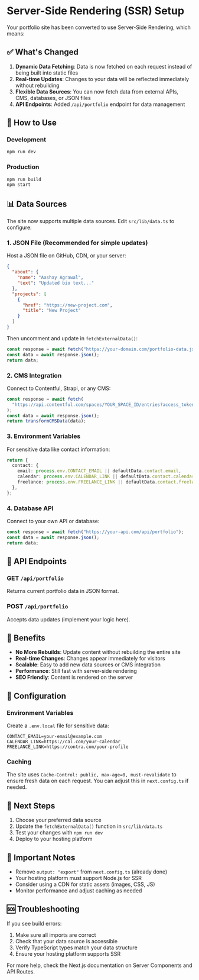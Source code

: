 # Server-Side Rendering (SSR) Setup

Your portfolio site has been converted to use Server-Side Rendering, which means:

## ✅ What's Changed

1. **Dynamic Data Fetching**: Data is now fetched on each request instead of being built into static files
2. **Real-time Updates**: Changes to your data will be reflected immediately without rebuilding
3. **Flexible Data Sources**: You can now fetch data from external APIs, CMS, databases, or JSON files
4. **API Endpoints**: Added `/api/portfolio` endpoint for data management

## 🚀 How to Use

### Development

```bash
npm run dev
```

### Production

```bash
npm run build
npm start
```

## 📊 Data Sources

The site now supports multiple data sources. Edit `src/lib/data.ts` to configure:

### 1. JSON File (Recommended for simple updates)

Host a JSON file on GitHub, CDN, or your server:

```json
{
  "about": {
    "name": "Aashay Agrawal",
    "text": "Updated bio text..."
  },
  "projects": [
    {
      "href": "https://new-project.com",
      "title": "New Project"
    }
  ]
}
```

Then uncomment and update in `fetchExternalData()`:

```typescript
const response = await fetch("https://your-domain.com/portfolio-data.json");
const data = await response.json();
return data;
```

### 2. CMS Integration

Connect to Contentful, Strapi, or any CMS:

```typescript
const response = await fetch(
  "https://api.contentful.com/spaces/YOUR_SPACE_ID/entries?access_token=YOUR_TOKEN"
);
const data = await response.json();
return transformCMSData(data);
```

### 3. Environment Variables

For sensitive data like contact information:

```typescript
return {
  contact: {
    email: process.env.CONTACT_EMAIL || defaultData.contact.email,
    calendar: process.env.CALENDAR_LINK || defaultData.contact.calendar,
    freelance: process.env.FREELANCE_LINK || defaultData.contact.freelance,
  },
};
```

### 4. Database API

Connect to your own API or database:

```typescript
const response = await fetch("https://your-api.com/api/portfolio");
const data = await response.json();
return data;
```

## 🔄 API Endpoints

### GET `/api/portfolio`

Returns current portfolio data in JSON format.

### POST `/api/portfolio`

Accepts data updates (implement your logic here).

## 🎯 Benefits

- **No More Rebuilds**: Update content without rebuilding the entire site
- **Real-time Changes**: Changes appear immediately for visitors
- **Scalable**: Easy to add new data sources or CMS integration
- **Performance**: Still fast with server-side rendering
- **SEO Friendly**: Content is rendered on the server

## 🔧 Configuration

### Environment Variables

Create a `.env.local` file for sensitive data:

```
CONTACT_EMAIL=your-email@example.com
CALENDAR_LINK=https://cal.com/your-calendar
FREELANCE_LINK=https://contra.com/your-profile
```

### Caching

The site uses `Cache-Control: public, max-age=0, must-revalidate` to ensure fresh data on each request. You can adjust this in `next.config.ts` if needed.

## 📝 Next Steps

1. Choose your preferred data source
2. Update the `fetchExternalData()` function in `src/lib/data.ts`
3. Test your changes with `npm run dev`
4. Deploy to your hosting platform

## 🚨 Important Notes

- Remove `output: "export"` from `next.config.ts` (already done)
- Your hosting platform must support Node.js for SSR
- Consider using a CDN for static assets (images, CSS, JS)
- Monitor performance and adjust caching as needed

## 🆘 Troubleshooting

If you see build errors:

1. Make sure all imports are correct
2. Check that your data source is accessible
3. Verify TypeScript types match your data structure
4. Ensure your hosting platform supports SSR

For more help, check the Next.js documentation on Server Components and API Routes.
